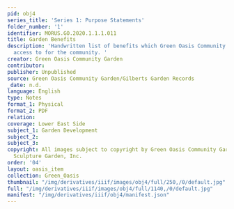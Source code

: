 ```yaml
---
pid: obj4
series_title: 'Series 1: Purpose Statements'
folder_number: '1'
identifier: MORUS.GO.2020.1.1.1.011
title: Garden Benefits
description: 'Handwritten list of benefits which Green Oasis Community Garden provides
  access to for the community. '
creator: Green Oasis Community Garden
contributor:
publisher: Unpublished
source: Green Oasis Community Garden/Gilberts Garden Records
_date: n.d.
language: English
type: Notes
format_1: Physical
format_2: PDF
relation:
coverage: Lower East Side
subject_1: Garden Development
subject_2:
subject_3:
copyright: All images subject to copyright by Green Oasis Community Garden/Gilberts
  Sculpture Garden, Inc.
order: '04'
layout: oasis_item
collection: Green_Oasis
thumbnail: "/img/derivatives/iiif/images/obj4/full/250,/0/default.jpg"
full: "/img/derivatives/iiif/images/obj4/full/1140,/0/default.jpg"
manifest: "/img/derivatives/iiif/obj4/manifest.json"
---
```

